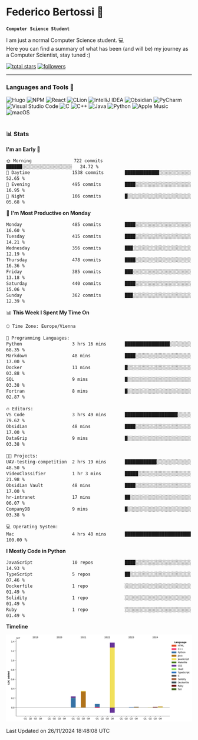 # Federico Bertossi 🚀

**`Computer Science Student`**

[//]: # (Thanks to @ForrestKnight for the inspiration.)

<!-- TODO: Insert a banner image -->

I am just a normal Computer Science student. 💻 </br>
Here you can find a summary of what has been (and will be) my journey as a Computer Scientist, stay tuned :)

   <p>
      <a href="https://github.com/mrBymax?tab=repositories&sort=stargazers">
         <img alt="total stars" title="Total stars on GitHub" src="https://custom-icon-badges.demolab.com/github/stars/mrBymax?color=55960c&style=for-the-badge&labelColor=488207&logo=star"/></a>
<a href="https://github.com/mrBymax?tab=followers">
         <img alt="followers" title="Follow me on Github" src="https://custom-icon-badges.demolab.com/github/followers/mrBymax?color=236ad3&labelColor=1155ba&style=for-the-badge&logo=person-add&label=Follow&logoColor=white"/></a>
   </p>

---

<!-- TODO: Insert a GIF -->
### Languages and Tools 🧰

<!-- TODO: Change it with shields -->
![Hugo](https://img.shields.io/badge/Hugo-black.svg?style=for-the-badge&logo=Hugo)
![NPM](https://img.shields.io/badge/NPM-%23CB3837.svg?style=for-the-badge&logo=npm&logoColor=white)
![React](https://img.shields.io/badge/react-%2320232a.svg?style=for-the-badge&logo=react&logoColor=%2361DAFB)
![CLion](https://img.shields.io/badge/CLion-black?style=for-the-badge&logo=clion&logoColor=white)
![IntelliJ IDEA](https://img.shields.io/badge/IntelliJIDEA-000000.svg?style=for-the-badge&logo=intellij-idea&logoColor=white)
![Obsidian](https://img.shields.io/badge/Obsidian-%23483699.svg?style=for-the-badge&logo=obsidian&logoColor=white)
![PyCharm](https://img.shields.io/badge/pycharm-143?style=for-the-badge&logo=pycharm&logoColor=black&color=black&labelColor=green)
![Visual Studio Code](https://img.shields.io/badge/Visual%20Studio%20Code-0078d7.svg?style=for-the-badge&logo=visual-studio-code&logoColor=white)
![C](https://img.shields.io/badge/c-%2300599C.svg?style=for-the-badge&logo=c&logoColor=white)
![C++](https://img.shields.io/badge/c++-%2300599C.svg?style=for-the-badge&logo=c%2B%2B&logoColor=white)
![Java](https://img.shields.io/badge/java-%23ED8B00.svg?style=for-the-badge&logo=openjdk&logoColor=white)
![Python](https://img.shields.io/badge/python-3670A0?style=for-the-badge&logo=python&logoColor=ffdd54)
![Apple Music](https://img.shields.io/badge/Apple_Music-9933CC?style=for-the-badge&logo=apple-music&logoColor=white)
![macOS](https://img.shields.io/badge/mac%20os-000000?style=for-the-badge&logo=macos&logoColor=F0F0F0)


#

### 📊 Stats

<!-- ![My GitHub stats](https://github-readme-stats.vercel.app/api?username=mrBymax&show_icons=true&theme=dracula) -->


<!--START_SECTION:waka-->
**I'm an Early 🐤** 

```text
🌞 Morning                722 commits         ██████░░░░░░░░░░░░░░░░░░░   24.72 % 
🌆 Daytime                1538 commits        █████████████░░░░░░░░░░░░   52.65 % 
🌃 Evening                495 commits         ████░░░░░░░░░░░░░░░░░░░░░   16.95 % 
🌙 Night                  166 commits         █░░░░░░░░░░░░░░░░░░░░░░░░   05.68 % 
```
📅 **I'm Most Productive on Monday** 

```text
Monday                   485 commits         ████░░░░░░░░░░░░░░░░░░░░░   16.60 % 
Tuesday                  415 commits         ████░░░░░░░░░░░░░░░░░░░░░   14.21 % 
Wednesday                356 commits         ███░░░░░░░░░░░░░░░░░░░░░░   12.19 % 
Thursday                 478 commits         ████░░░░░░░░░░░░░░░░░░░░░   16.36 % 
Friday                   385 commits         ███░░░░░░░░░░░░░░░░░░░░░░   13.18 % 
Saturday                 440 commits         ████░░░░░░░░░░░░░░░░░░░░░   15.06 % 
Sunday                   362 commits         ███░░░░░░░░░░░░░░░░░░░░░░   12.39 % 
```


📊 **This Week I Spent My Time On** 

```text
🕑︎ Time Zone: Europe/Vienna

💬 Programming Languages: 
Python                   3 hrs 16 mins       █████████████████░░░░░░░░   68.35 % 
Markdown                 48 mins             ████░░░░░░░░░░░░░░░░░░░░░   17.00 % 
Docker                   11 mins             █░░░░░░░░░░░░░░░░░░░░░░░░   03.88 % 
SQL                      9 mins              █░░░░░░░░░░░░░░░░░░░░░░░░   03.38 % 
Fortran                  8 mins              █░░░░░░░░░░░░░░░░░░░░░░░░   02.87 % 

🔥 Editors: 
VS Code                  3 hrs 49 mins       ████████████████████░░░░░   79.62 % 
Obsidian                 48 mins             ████░░░░░░░░░░░░░░░░░░░░░   17.00 % 
DataGrip                 9 mins              █░░░░░░░░░░░░░░░░░░░░░░░░   03.38 % 

🐱‍💻 Projects: 
UAV-testing-competition  2 hrs 19 mins       ████████████░░░░░░░░░░░░░   48.50 % 
VideoClassifier          1 hr 3 mins         █████░░░░░░░░░░░░░░░░░░░░   21.98 % 
Obsidian Vault           48 mins             ████░░░░░░░░░░░░░░░░░░░░░   17.00 % 
hr-intranet              17 mins             ██░░░░░░░░░░░░░░░░░░░░░░░   06.07 % 
CompanyDB                9 mins              █░░░░░░░░░░░░░░░░░░░░░░░░   03.38 % 

💻 Operating System: 
Mac                      4 hrs 48 mins       █████████████████████████   100.00 % 
```

**I Mostly Code in Python** 

```text
JavaScript               10 repos            ████░░░░░░░░░░░░░░░░░░░░░   14.93 % 
TypeScript               5 repos             ██░░░░░░░░░░░░░░░░░░░░░░░   07.46 % 
Dockerfile               1 repo              ░░░░░░░░░░░░░░░░░░░░░░░░░   01.49 % 
Solidity                 1 repo              ░░░░░░░░░░░░░░░░░░░░░░░░░   01.49 % 
Ruby                     1 repo              ░░░░░░░░░░░░░░░░░░░░░░░░░   01.49 % 
```



**Timeline**

![Lines of Code chart](https://raw.githubusercontent.com/mrBymax/mrBymax/main/assets/bar_graph.png)


 Last Updated on 26/11/2024 18:48:08 UTC
<!--END_SECTION:waka-->


[linkedin]: https://linkedin.com/federico-bertossi
[website]:  https://www.federicobertossi.com

</details>

